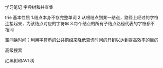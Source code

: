 学习笔记
字典树和并查集

trie
基本性质
1.结点本身不存完整单词
2.从根结点到某一结点，路径上经过的字符连接起来，为该结点对应的字符串
3.每个结点的所有子结点路径代表的字符都不相同

空间换时间；利用字符串的公共前缀来降低查询时间的开销以达到提高效率的目的


高级搜索



红黑树和AVL树
